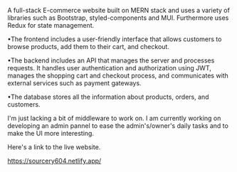 A full-stack E-commerce website built on MERN stack and uses a variety of libraries such as Bootstrap, styled-components and MUI. Furthermore uses Redux for state management.

•The frontend includes a user-friendly interface that allows customers to browse products, add them to their cart, and checkout. 

•The backend includes an API that manages the server and processes requests. It handles user authentication and authorization using JWT, manages the shopping cart and checkout process, and communicates with external services such as payment gateways.

•The database stores all the information about products, orders, and customers.

I'm just lacking a bit of middleware to work on. I am currently working on developing an admin pannel to ease the admin's/owner's daily tasks and to make the UI more interesting.

Here's a link to the live website.

https://sourcery604.netlify.app/
